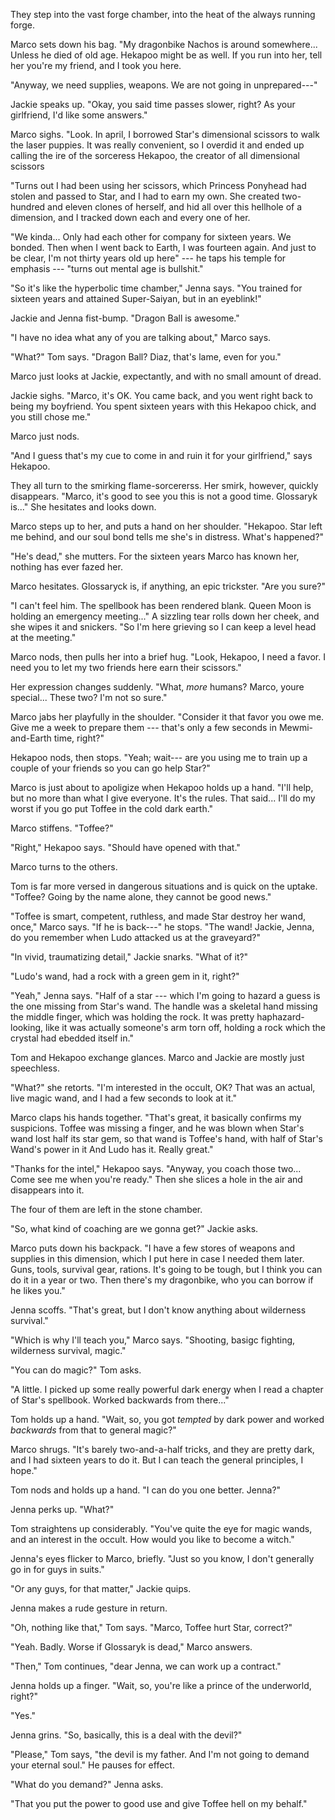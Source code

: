 They step into the vast forge chamber, into the heat of the always running forge.

Marco sets down his bag. "My dragonbike Nachos is around
somewhere... Unless he died of old age. Hekapoo might be as well. If you run into her,
tell her you're my friend, and I took you here.

"Anyway, we need supplies, weapons. We are not going in unprepared---"

Jackie speaks up. "Okay, you said time passes slower, right? As your girlfriend,
I'd like some answers."

Marco sighs. "Look. In april, I borrowed Star's dimensional scissors to walk the
laser puppies. It was really convenient, so I overdid it and ended up calling the
ire of the sorceress Hekapoo, the creator of all dimensional scissors

"Turns out I had been using her scissors, which Princess Ponyhead had stolen
and passed to Star, and I had to earn my own. She created two-hundred and eleven
clones of herself, and hid all over this hellhole of a dimension, and I tracked
down each and every one of her.

"We kinda... Only had each other for company for sixteen years. We bonded.
Then when I went back to Earth, I was fourteen again. And just to be clear,
I'm not thirty years old up here" --- he taps his temple for emphasis --- "turns
out mental age is bullshit."

"So it's like the hyperbolic time chamber," Jenna says. "You trained for
sixteen years and attained Super-Saiyan, but in an eyeblink!"

Jackie and Jenna fist-bump. "Dragon Ball is awesome."

"I have no idea what any of you are talking about," Marco says.

"What?" Tom says. "Dragon Ball? Diaz, that's lame, even for you."

Marco just looks at Jackie, expectantly, and with no small amount of dread.

Jackie sighs. "Marco, it's OK. You came back, and you went right back to
being my boyfriend. You spent sixteen years with this Hekapoo chick, and
you still chose me."

Marco just nods.

"And I guess that's my cue to come in and ruin it for your girlfriend," says Hekapoo.

They all turn to the smirking flame-sorcererss. Her smirk, however, quickly disappears.
"Marco, it's good to see you this is not a good time. Glossaryk is..." She hesitates and looks
down.

Marco steps up to her, and puts a hand on her shoulder.
"Hekapoo. Star left me behind, and our soul bond tells me she's
in distress. What's happened?"

"He's dead," she mutters. For the sixteen years Marco has known her, nothing has ever
fazed her.

Marco hesitates. Glossaryck is, if anything, an epic trickster. "Are you sure?"

"I can't feel him. The spellbook has been rendered blank. Queen Moon is holding an emergency
meeting..." A sizzling tear rolls down her cheek, and she wipes it and snickers. "So I'm here
grieving so I can keep a level head at the meeting."

Marco nods, then pulls her into a brief hug. "Look, Hekapoo, I need a favor. I need you to
let my two friends here earn their scissors."

Her expression changes suddenly. "What, _more_ humans? Marco, youre special... These two?
I'm not so sure."

Marco jabs her playfully in the shoulder.
"Consider it that favor you owe me. Give me a week to prepare them --- that's only a few
seconds in Mewmi-and-Earth time, right?"

Hekapoo nods, then stops. "Yeah; wait--- are you
using me to train up a couple of your friends so you can go help Star?"

Marco is just about to apoligize when Hekapoo holds up a hand. "I'll help, but
no more than what I give everyone. It's the rules. That said... I'll do my worst
if you go put Toffee in the cold dark earth."

Marco stiffens. "Toffee?"

"Right," Hekapoo says. "Should have opened with that."

Marco turns to the others.

Tom is far more versed in dangerous situations and is quick on the uptake.
"Toffee? Going by the name alone, they cannot be good news."

"Toffee is smart, competent, ruthless, and made Star destroy her wand, once," Marco says.
"If he is back---" he stops. "The wand! Jackie, Jenna, do you remember when Ludo attacked
us at the graveyard?"

"In vivid, traumatizing detail," Jackie snarks. "What of it?"

"Ludo's wand, had a rock with a green gem in it, right?"

"Yeah," Jenna says. "Half of a star --- which I'm going to hazard a guess is
the one missing from Star's wand. The handle was a skeletal hand missing the middle
finger, which was holding the rock. It was pretty haphazard-looking, like it was actually
someone's arm torn off, holding a rock which the crystal had ebedded itself in."

Tom and Hekapoo exchange glances. Marco and Jackie are mostly just speechless.

"What?" she retorts. "I'm interested in the occult, OK? That was an actual, live magic
wand, and I had a few seconds to look at it."

Marco claps his hands together. "That's great, it basically confirms
my suspicions. Toffee was missing a finger, and he was blown when Star's wand lost half
its star gem, so that wand is Toffee's hand, with half of Star's Wand's power in it
And Ludo has it. Really great."

"Thanks for the intel," Hekapoo says. "Anyway, you coach those two... Come see me when
you're ready." Then she slices a hole in the air and disappears into it.

The four of them are left in the stone chamber.

"So, what kind of coaching are we gonna get?" Jackie asks.

Marco puts down his backpack. "I have a few stores of weapons and supplies in
this dimension, which I put here in case I needed them later. Guns,
tools, survival gear, rations. It's going to be tough, but I
think you can do it in a year or two. Then there's my dragonbike, who you can
borrow if he likes you."

Jenna scoffs. "That's great, but I don't know anything about wilderness survival."

"Which is why I'll teach you," Marco says. "Shooting, basigc fighting,
wilderness survival, magic."

"You can do magic?" Tom asks.

"A little. I picked up some really powerful dark energy when I read a chapter
of Star's spellbook. Worked backwards from there..."

Tom holds up a hand. "Wait, so, you got _tempted_ by dark power and worked _backwards_
from that to general magic?"

Marco shrugs.
"It's barely two-and-a-half tricks, and they are pretty dark, and I had sixteen years to do it.
But I can teach the general principles, I hope."

Tom nods and holds up a hand. "I can do you one better. Jenna?"

Jenna perks up. "What?"

Tom straightens up considerably.
"You've quite the eye for magic wands, and an interest in the occult.
How would you like to become a witch."

Jenna's eyes flicker to Marco, briefly. "Just so you know, I don't
generally go in for guys in suits."

"Or any guys, for that matter," Jackie quips.

Jenna makes a rude gesture in return.

"Oh, nothing like that," Tom says. "Marco, Toffee hurt Star, correct?"

"Yeah. Badly. Worse if Glossaryk is dead," Marco answers.

"Then," Tom continues, "dear Jenna, we can work up a contract."

Jenna holds up a finger. "Wait, so, you're like a prince of the underworld, right?"

"Yes."

Jenna grins. "So, basically, this is a deal with the devil?"

"Please," Tom says, "the devil is my father. And I'm not going to demand
your eternal soul." He pauses for effect.

"What do you demand?" Jenna asks.

"That you put the power to good use and give Toffee hell on my behalf."
